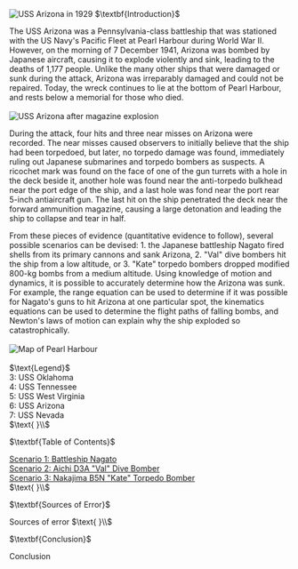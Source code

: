 <html>
<head>
<title>CSI Project - Main</title>
<script type="text/x-mathjax-config">
  MathJax.Hub.Config({tex2jax: {inlineMath: [['$','$'], ['\\(','\\)']]}});
</script>
<script type="text/javascript" async
  src="https://cdn.mathjax.org/mathjax/latest/MathJax.js?config=TeX-AMS_CHTML">
</script>
</head>
<body>
<img src="https://upload.wikimedia.org/wikipedia/commons/1/11/Arizona_%28BB39%29_Port_Bow%2C_Underway_-_NARA_-_5900075_-_1930.jpg" alt="USS Arizona in 1929">
$\textbf{Introduction}$
<p>
The USS Arizona was a Pennsylvania-class battleship that was stationed with the US Navy's Pacific Fleet at Pearl Harbour during World War II. However, on the morning of 7 December 1941, Arizona was bombed by Japanese aircraft, causing it to explode violently and sink, leading to the deaths of 1,177 people. Unlike the many other ships that were damaged or sunk during the attack, Arizona was irreparably damaged and could not be repaired. Today, the wreck continues to lie at the bottom of Pearl Harbour, and rests below a memorial for those who died.<br><br>
<img src="https://upload.wikimedia.org/wikipedia/commons/0/09/The_USS_Arizona_%28BB-39%29_burning_after_the_Japanese_attack_on_Pearl_Harbor_-_NARA_195617_-_Edit.jpg" alt="USS Arizona after magazine explosion">
</p>
<p>
During the attack, four hits and three near misses on Arizona were recorded. The near misses caused observers to initially believe that the ship had been torpedoed, but later, no torpedo damage was found, immediately ruling out Japanese submarines and torpedo bombers as suspects. A ricochet mark was found on the face of one of the gun turrets with a hole in the deck beside it, another hole was found near the anti-torpedo bulkhead near the port edge of the ship, and a last hole was fond near the port rear 5-inch antiaircraft gun. The last hit on the ship penetrated the deck near the forward ammunition magazine, causing a large detonation and leading the ship to collapse and tear in half.
</p>
<p>
From these pieces of evidence (quantitative evidence to follow), several possible scenarios can be devised: 1. the Japanese battleship Nagato fired shells from its primary cannons and sank Arizona, 2. "Val" dive bombers hit the ship from a low altitude, or 3. "Kate" torpedo bombers dropped modified 800-kg bombs from a medium altitude. Using knowledge of motion and dynamics, it is possible to accurately determine how the Arizona was sunk. For example, the range equation can be used to determine if it was possible for Nagato's guns to hit Arizona at one particular spot, the kinematics equations can be used to determine the flight paths of falling bombs, and Newton's laws of motion can explain why the ship exploded so catastrophically.<br><br>
<img src="https://upload.wikimedia.org/wikipedia/commons/4/4e/Pearlmap2.png" alt="Map of Pearl Harbour"><br><br>
$\text{Legend}$<br>
3: USS Oklahoma<br>
4: USS Tennessee<br>
5: USS West Virginia<br>
6: USS Arizona<br>
7: USS Nevada<br>
$\text{ }\\$
</p>
$\textbf{Table of Contents}$
<p>
<a href="https://jchenrgss.github.io/scenario1.html">Scenario 1: Battleship Nagato</a><br>
<a href="https://jchenrgss.github.io/scenario2.html">Scenario 2: Aichi D3A "Val" Dive Bomber</a><br>
<a href="https://jchenrgss.github.io/scenario3.html">Scenario 3: Nakajima B5N "Kate" Torpedo Bomber</a><br>
$\text{ }\\$
</p>
$\textbf{Sources of Error}$
<p>
Sources of error
$\text{ }\\$
</p>
$\textbf{Conclusion}$
<p>
Conclusion
</p>
</body>
</html>
